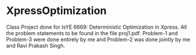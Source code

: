 # XpressOptimization
Class Project done for IsYE 6669: Deterministic Optimization in Xpress. All the problem statements to be found in the file proj1.pdf. Problem-1 and Problem-3 were done entirely by me and Problem-2 was done jointly by me and Ravi Prakash Singh.


